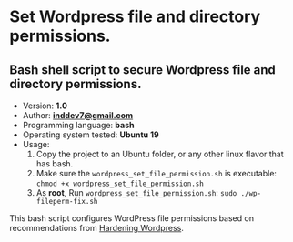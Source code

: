# Set Wordpress file and directory permissions.

## Bash shell script to secure Wordpress file and directory permissions.

- Version: **1.0**
- Author: **inddev7@gmail.com**
- Programming language: **bash**
- Operating system tested: **Ubuntu 19**
- Usage:
   1. Copy the project to an Ubuntu folder, or any other linux flavor that has bash. 
   1. Make sure the `wordpress_set_file_permission.sh` is executable:
       `chmod +x wordpress_set_file_permission.sh`
   1. As **root**, Run `wordpress_set_file_permission.sh`:
       `sudo ./wp-fileperm-fix.sh`

This bash script configures WordPress file permissions based on recommendations from [Hardening Wordpress](https://wordpress.org/support/article/hardening-wordpress/).

